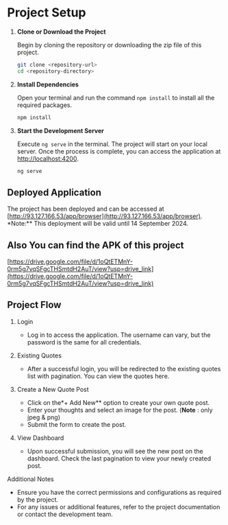 # Project Setup

1.  **Clone or Download the Project**

    Begin by cloning the repository or downloading the zip file of this project.

    ```bash
    git clone <repository-url>
    cd <repository-directory>
    ```

2.  **Install Dependencies**

    Open your terminal and run the command `npm install` to install all the required packages.

    ```bash
    npm install
    ```

3.  **Start the Development Server**

    Execute `ng serve` in the terminal. The project will start on your local server. Once the process is complete, you can access the application at [http://localhost:4200](http://localhost:4200).

    ```bash
    ng serve
    ```

## Deployed Application

The project has been deployed and can be accessed at [http://93.127.166.53/app/browser](http://93.127.166.53/app/browser).
\*Note:\*\* This deployment will be valid until 14 September 2024.

## Also You can find the APK of this project

[https://drive.google.com/file/d/1oQtETMnY-0rm5g7vqSFgcTHSmtdH2AuT/view?usp=drive_link](https://drive.google.com/file/d/1oQtETMnY-0rm5g7vqSFgcTHSmtdH2AuT/view?usp=drive_link)

## Project Flow

1.  Login

    - Log in to access the application. The username can vary, but the password is the same for all credentials.

2.  Existing Quotes

    - After a successful login, you will be redirected to the existing quotes list with pagination. You can view the quotes here.

3.  Create a New Quote Post

    - Click on the\*+ Add New\*\* option to create your own quote post.
    - Enter your thoughts and select an image for the post. (**Note** : only jpeg & png)
    - Submit the form to create the post.

4.  View Dashboard

    - Upon successful submission, you will see the new post on the dashboard. Check the last pagination to view your newly created post.

Additional Notes

- Ensure you have the correct permissions and configurations as required by the project.
- For any issues or additional features, refer to the project documentation or contact the development team.
